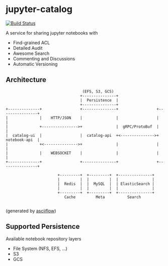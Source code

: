 # jupyter-catalog

[![Build Status](https://travis-ci.com/1ambda/jupyter-catalog.svg?branch=master)](https://travis-ci.com/1ambda/jupyter-catalog)

A service for sharing jupyter notebooks with

- Find-grained ACL 
- Detailed Audit
- Awesome Search  
- Commenting and Discussions
- Automatic Versioning 

## Architecture

```
                                  (EFS, S3, GCS)
                                 +---------------+
                                 |  Persistence  |
                                 +---------------+
+--------------+                 +---------------+                 +----------------+
|              |    HTTP/JSON    |               |                 |                |
|              +---------------->+               |  gRPC/ProtoBuf  |                |
|  catalog-ui  |                 |  catalog-api  +<--------------->+  notebook-api  |
|              +<--------------->+               |                 |                |
|              |    WEBSOCKET    |               |                 |                |
+--------------+                 +---------------+                 +----------------+
                        
                       +---------+  +---------+  +---------------+
                       |         |  |         |  |               |
                       |  Redis  |  |  MySQL  |  | ElasticSearch |
                       |         |  |         |  |               |
                       +---------+  +---------+  +---------------+
                          Cache         Meta          Search 
                          
```

(generated by [asciiflow](http://asciiflow.com/))

## Supported Persistence 

Available notebook repository layers

- File System (NFS, EFS, ...)
- S3
- GCS 
